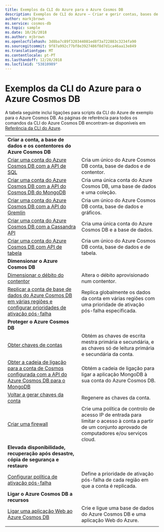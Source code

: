 ```yaml
---
title: Exemplos da CLI do Azure para o Azure Cosmos DB
description: Exemplos de CLI do Azure – Criar e gerir contas, bases de dados, contentores, regiões e firewalls do Azure Cosmos DB.
author: markjbrown
ms.service: cosmos-db
ms.topic: sample
ms.date: 10/26/2018
ms.author: mjbrown
ms.openlocfilehash: 3d8ba7c89f320344081ed8f3a722883c3234fa90
ms.sourcegitcommit: 9f87a992c77bf8e3927486f8d7d1ca46aa13e849
ms.translationtype: MT
ms.contentlocale: pt-PT
ms.lasthandoff: 12/28/2018
ms.locfileid: "53810989"
---
```

# <a name="azure-cli-samples-for-azure-cosmos-db"></a>Exemplos da CLI do Azure para o Azure Cosmos DB

A tabela seguinte inclui ligações para scripts da CLI do Azure de exemplo para o Azure Cosmos DB. As páginas de referência para todos os comandos da CLI do Azure Cosmos DB encontram-se disponíveis em [Referência da CLI do Azure](/cli/azure/cosmosdb).

| |  |
|---|---|
|**Criar a conta, a base de dados e os contentores do Azure Cosmos DB**||
| [Criar uma conta do Azure Cosmos DB com a API de SQL](scripts/create-database-account-collections-cli.md?toc=%2fcli%2fazure%2ftoc.json)| Cria um único do Azure Cosmos DB conta, base de dados e de contentor. |
| [Criar uma conta do Azure Cosmos DB com a API do Cosmos DB do MongoDB](scripts/create-mongodb-database-account-cli.md?toc=%2fcli%2fazure%2ftoc.json) | Cria uma única conta do Azure Cosmos DB, uma base de dados e uma coleção. |
| [Criar uma conta do Azure Cosmos DB com a API do Gremlin](scripts/create-gremlin-database-account-cli.md?toc=%2fcli%2fazure%2ftoc.json) | Cria um único do Azure Cosmos DB conta, base de dados e gráficos. |
| [Criar uma conta do Azure Cosmos DB com a Cassandra API](scripts/create-cassandra-database-account-cli.md?toc=%2fcli%2fazure%2ftoc.json) | Cria uma única conta do Azure Cosmos DB e a base de dados. |
| [Criar uma conta do Azure Cosmos DB com API de tabela](scripts/create-table-database-account-cli.md?toc=%2fcli%2fazure%2ftoc.json) | Cria um único do Azure Cosmos DB conta, base de dados e de tabela. |
|**Dimensionar o Azure Cosmos DB**||
| [Dimensionar o débito do contentor](scripts/scale-collection-throughput-cli.md?toc=%2fcli%2fazure%2ftoc.json) | Altera o débito aprovisionado num contentor.|
| [Replicar a conta de base de dados do Azure Cosmos DB em várias regiões e configurar prioridades de ativação pós-falha](scripts/scale-multiregion-cli.md?toc=%2fcli%2fazure%2ftoc.json)|Replica globalmente os dados da conta em várias regiões com uma prioridade de ativação pós-falha especificada.|
|**Proteger o Azure Cosmos DB**||
| [Obter chaves de contas](scripts/secure-get-account-key-cli.md?toc=%2fcli%2fazure%2ftoc.json) | Obtém as chaves de escrita mestra primária e secundária, e as chaves só de leitura primária e secundária da conta.|
| [Obter a cadeia de ligação para a conta de Cosmos configurada com a API do Azure Cosmos DB para o MongoDB](scripts/secure-mongo-connection-string-cli.md?toc=%2fcli%2fazure%2ftoc.json) | Obtém a cadeia de ligação para ligar a aplicação MongoDB à sua conta do Azure Cosmos DB.|
| [Voltar a gerar chaves da conta](scripts/secure-regenerate-key-cli.md?toc=%2fcli%2fazure%2ftoc.json)|Regenere as chaves da conta.|
| [Criar uma firewall](scripts/create-firewall-cli.md?toc=%2fcli%2fazure%2ftoc.json)| Crie uma política de controlo de acesso IP de entrada para limitar o acesso à conta a partir de um conjunto aprovado de computadores e/ou serviços cloud.|
|**Elevada disponibilidade, recuperação após desastre, cópia de segurança e restauro**||
| [Configurar política de ativação pós-falha](scripts/ha-failover-policy-cli.md?toc=%2fcli%2fazure%2ftoc.json)|Define a prioridade de ativação pós-falha de cada região em que a conta é replicada.|
|**Ligar o Azure Cosmos DB a recursos**||
| [Ligar uma aplicação Web ao Azure Cosmos DB](../app-service/scripts/cli-connect-to-documentdb.md?toc=%2fcli%2fazure%2ftoc.json)|Crie e ligue uma base de dados do Azure Cosmos DB e uma aplicação Web do Azure.|
|||
